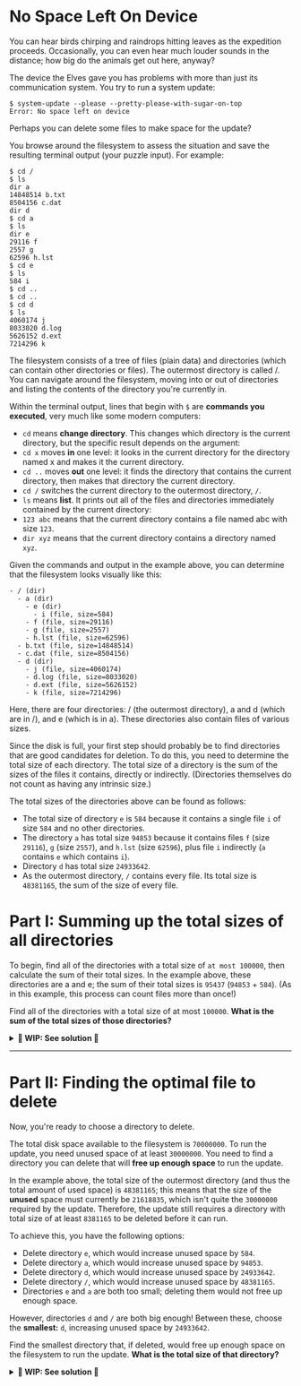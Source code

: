# No Space Left On Device

You can hear birds chirping and raindrops hitting leaves as the expedition proceeds. Occasionally, you can even hear much louder sounds in the distance; how big do the animals get out here, anyway?

The device the Elves gave you has problems with more than just its communication system. You try to run a system update:

```console
$ system-update --please --pretty-please-with-sugar-on-top
Error: No space left on device
```

Perhaps you can delete some files to make space for the update?

You browse around the filesystem to assess the situation and save the resulting terminal output (your puzzle input). For example:

```shell
$ cd /
$ ls
dir a
14848514 b.txt
8504156 c.dat
dir d
$ cd a
$ ls
dir e
29116 f
2557 g
62596 h.lst
$ cd e
$ ls
584 i
$ cd ..
$ cd ..
$ cd d
$ ls
4060174 j
8033020 d.log
5626152 d.ext
7214296 k
```

The filesystem consists of a tree of files (plain data) and directories (which can contain other directories or files). The outermost directory is called /. You can navigate around the filesystem, moving into or out of directories and listing the contents of the directory you're currently in.

Within the terminal output, lines that begin with `$` are **commands you executed**, very much like some modern computers:

- `cd` means **change directory**. This changes which directory is the current directory, but the specific result depends on the argument:
- `cd x` moves **in** one level: it looks in the current directory for the directory named x and makes it the current directory.
- `cd ..` moves **out** one level: it finds the directory that contains the current directory, then makes that directory the current directory.
- `cd /` switches the current directory to the outermost directory, `/`.
- `ls` means **list**. It prints out all of the files and directories immediately contained by the current directory:
- `123 abc` means that the current directory contains a file named abc with size `123`.
- `dir xyz` means that the current directory contains a directory named `xyz`.

Given the commands and output in the example above, you can determine that the filesystem looks visually like this:

```
- / (dir)
  - a (dir)
    - e (dir)
      - i (file, size=584)
    - f (file, size=29116)
    - g (file, size=2557)
    - h.lst (file, size=62596)
  - b.txt (file, size=14848514)
  - c.dat (file, size=8504156)
  - d (dir)
    - j (file, size=4060174)
    - d.log (file, size=8033020)
    - d.ext (file, size=5626152)
    - k (file, size=7214296)
```

Here, there are four directories: / (the outermost directory), a and d (which are in /), and e (which is in a). These directories also contain files of various sizes.

Since the disk is full, your first step should probably be to find directories that are good candidates for deletion. To do this, you need to determine the total size of each directory. The total size of a directory is the sum of the sizes of the files it contains, directly or indirectly. (Directories themselves do not count as having any intrinsic size.)

The total sizes of the directories above can be found as follows:

- The total size of directory `e` is `584` because it contains a single file `i` of size `584` and no other directories.
- The directory `a` has total size `94853` because it contains files `f` (size `29116`), `g` (size `2557`), and `h.lst` (size `62596`), plus file `i` indirectly (`a` contains `e` which contains `i`).
- Directory `d` has total size `24933642`.
- As the outermost directory, `/` contains every file. Its total size is `48381165`, the sum of the size of every file.

# Part I: Summing up the total sizes of all directories

To begin, find all of the directories with a total size of `at most 100000`, then calculate the sum of their total sizes. In the example above, these directories are a and e; the sum of their total sizes is `95437` (`94853` + `584`). (As in this example, this process can count files more than once!)

Find all of the directories with a total size of at most `100000`. **What is the sum of the total sizes of those directories?**

<details>
<summary><strong>🚧 WIP: See solution 🚧</strong></summary>

```rust
fn process_cmd_line_session(input: &Vec<&str>) -> DirRegistry {
    let mut registry = DirRegistry::new(None);
    let mut cwd = String::from("/");

    let file_name_pattern_regex = Regex::new(r"\d+\s\w+").unwrap();
    for line in input {
        match line {
            x if x.contains("$ cd") => cwd = compute_new_cwd_from(line, &cwd),
            x if x.contains("dir") => {
                let dir = Subdirectory::from_string(&line, &cwd);
                println!("- {}", dir.name);
                registry.append_dir(&cwd, dir);
            }
            x if file_name_pattern_regex.is_match(x) => {
                let file = File::from_string(line);
                println!("- {}", &file.name);
                registry.append_file(&cwd, file.clone());
            }
            _ => (),
        }
    }

    registry
}

pub fn find_total_sizes_of_directories(input: &Vec<&str>) -> usize {
    let dir_registry = process_cmd_line_session(input);

    let total = dir_registry
        .get_dir_sizes_below_threshold(&100000)
        .iter()
        .fold(0, |a, b| a + b);

    total
}
```

</details>

---

# Part II: Finding the optimal file to delete

Now, you're ready to choose a directory to delete.

The total disk space available to the filesystem is `70000000`. To run the update, you need unused space of at least `30000000`. You need to find a directory you can delete that will **free up enough space** to run the update.

In the example above, the total size of the outermost directory (and thus the total amount of used space) is `48381165`; this means that the size of the **unused** space must currently be `21618835`, which isn't quite the `30000000` required by the update. Therefore, the update still requires a directory with total size of at least `8381165` to be deleted before it can run.

To achieve this, you have the following options:

- Delete directory `e`, which would increase unused space by `584`.
- Delete directory `a`, which would increase unused space by `94853`.
- Delete directory `d`, which would increase unused space by `24933642`.
- Delete directory `/`, which would increase unused space by `48381165`.
- Directories `e` and `a` are both too small; deleting them would not free up enough space.

However, directories `d` and `/` are both big enough! Between these, choose the **smallest:** `d`, increasing unused space by `24933642`.

Find the smallest directory that, if deleted, would free up enough space on the filesystem to run the update. **What is the total size of that directory?**

<details>
<summary><strong>🚧 WIP: See solution 🚧</strong></summary>

```rust
pub fn find_dir_to_delete(input: &Vec<&str>) -> usize {
    let dir_registry = process_cmd_line_session(input);

    let disk_space = 70000000;
    let required_space_for_update = 30000000;
    let consumed_space = dir_registry.items[0].get_size(&dir_registry.items);
    let available_space = disk_space - consumed_space;
    let needed_space = required_space_for_update - available_space;

    *dir_registry
        .get_dir_sizes_above_threshold(&needed_space)
        .iter()
        .min()
        .unwrap()

}

```

</details>
